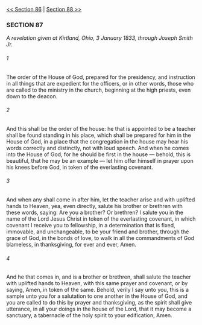 [<< Section 86](Section%2086)  |  [Section 88 >>](Section%2088)

### SECTION 87

*A revelation given at Kirtland, Ohio, 3 January 1833, through Joseph Smith Jr.*

###### 1
The order of the House of God, prepared for the presidency, and instruction in all things that are expedient for the officers, or in other words, those who are called to the ministry in the church, beginning at the high priests, even down to the deacon.

###### 2
And this shall be the order of the house: he that is appointed to be a teacher shall be found standing in his place, which shall be prepared for him in the House of God, in a place that the congregation in the house may hear his words correctly and distinctly, not with loud speech. And when he comes into the House of God, for he should be first in the house — behold, this is beautiful, that he may be an example — let him offer himself in prayer upon his knees before God, in token of the everlasting covenant.

###### 3
And when any shall come in after him, let the teacher arise and with uplifted hands to Heaven, yea, even directly, salute his brother or brethren with these words, saying: Are you a brother? Or brethren? I salute you in the name of the Lord Jesus Christ in token of the everlasting covenant, in which covenant I receive you to fellowship, in a determination that is fixed, immovable, and unchangeable, to be your friend and brother, through the grace of God, in the bonds of love, to walk in all the commandments of God blameless, in thanksgiving, for ever and ever, Amen.

###### 4
And he that comes in, and is a brother or brethren, shall salute the teacher with uplifted hands to Heaven, with this same prayer and covenant, or by saying, Amen, in token of the same. Behold, verily I say unto you, this is a sample unto you for a salutation to one another in the House of God, and you are called to do this by prayer and thanksgiving, as the spirit shall give utterance, in all your doings in the house of the Lord, that it may become a sanctuary, a tabernacle of the holy spirit to your edification, Amen.
